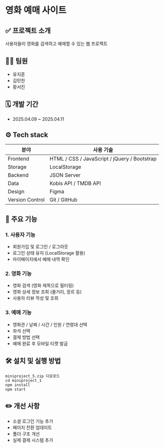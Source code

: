 # 영화 예매 사이트  

## ✅ 프로젝트 소개   
사용자들이 영화를 검색하고 예매할 수 있는 웹 프로젝트

## 🧑‍💻 팀원 
- 유지훈
- 김민찬
- 황서진

## 🗓️ 개발 기간
- 2025.04.09 ~ 2025.04.11

## ⚙️ Tech stack
| 분야       | 사용 기술                              |
|------------|-----------------------------------------|
| Frontend   | HTML / CSS / JavaScript / jQuery / Bootstrap |
| Storage        | LocalStorage       |
| Backend    | JSON Server                            |
| Data       | Kobis API / TMDB API          |
| Design     | Figma                                  |
| Version Control| Git / GitHub                                   |

## 📌 주요 기능
### 1.  사용자 기능
- 회원가입 및 로그인 / 로그아웃
- 로그인 상태 유지 (LocalStorage 활용)
- 마이페이지에서 예매 내역 확인

### 2. 영화 기능
- 영화 검색 (영화 제목으로 필터링)
- 영화 상세 정보 조회 (줄거리, 장르 등)
- 사용자 리뷰 작성 및 조회

### 3. 예매 기능
- 영화관 / 날짜 / 시간 / 인원 / 연령대 선택
- 좌석 선택 
- 결제 방법 선택
- 예매 완료 후 모바일 티켓 발급

## 🛠️ 설치 및 실행 방법
```
miniproject_5.zip 다운로드
cd miniproject_1
npm install
npm start
```
## ✏️ 개선 사항
- 소셜 로그인 기능 추가
- 페이지 전환 업데이트
- 폴더 구조 개선
- 실제 결제 시스템 추가
